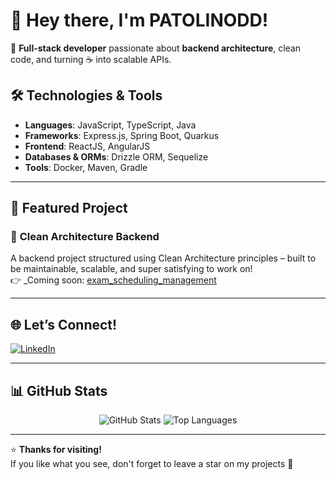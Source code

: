 # 👋 Hey there, I'm PATOLINODD!

🎯 **Full-stack developer** passionate about **backend architecture**, clean code, and turning ☕ into scalable APIs.

## 🛠️ Technologies & Tools
- **Languages**: JavaScript, TypeScript, Java
- **Frameworks**: Express.js, Spring Boot, Quarkus
- **Frontend**: ReactJS, AngularJS
- **Databases & ORMs**: Drizzle ORM, Sequelize
- **Tools**: Docker, Maven, Gradle

---

## 🚀 Featured Project
### 🧱 **Clean Architecture Backend**
A backend project structured using Clean Architecture principles – built to be maintainable, scalable, and super satisfying to work on!  
👉 _Coming soon: [exam_scheduling_management](https://github.com/PATOLINODD/exam_scheduling_management)

---

## 🌐 Let’s Connect!
[![LinkedIn](https://img.shields.io/badge/LinkedIn-blue?logo=linkedin&style=for-the-badge)](https://linkedin.com/in/patrickoliveira97)

---

## 📊 GitHub Stats
<div align="center">
  <img src="https://github-readme-stats.vercel.app/api?username=PATOLINODD&show_icons=true&theme=tokyonight" alt="GitHub Stats" />
  <img src="https://github-readme-stats.vercel.app/api/top-langs/?username=PATOLINODD&layout=compact&theme=tokyonight" alt="Top Languages" />
</div>

---

⭐ **Thanks for visiting!**  
If you like what you see, don't forget to leave a star on my projects 🌟
